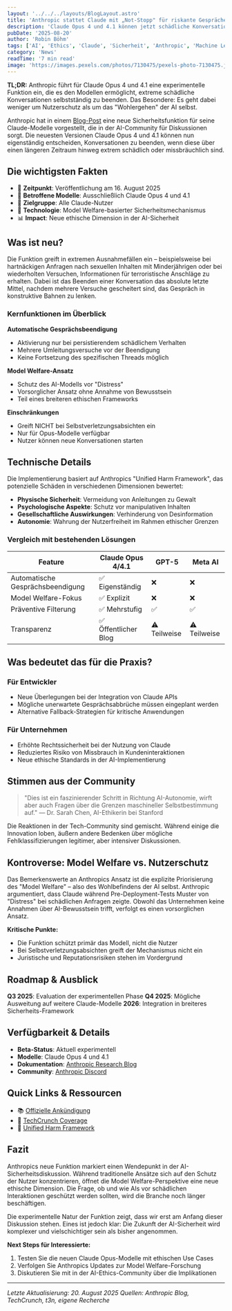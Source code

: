 ```yaml
---
layout: '../../../layouts/BlogLayout.astro'
title: 'Anthropic stattet Claude mit „Not-Stopp" für riskante Gespräche aus – Model Welfare als Priorität'
description: 'Claude Opus 4 und 4.1 können jetzt schädliche Konversationen selbstständig beenden. Anthropics neuer Ansatz stellt Modell-Schutz über Nutzerschutz.'
pubDate: '2025-08-20'
author: 'Robin Böhm'
tags: ['AI', 'Ethics', 'Claude', 'Sicherheit', 'Anthropic', 'Machine Learning']
category: 'News'
readTime: '7 min read'
image: 'https://images.pexels.com/photos/7130475/pexels-photo-7130475.jpeg?auto=compress&cs=tinysrgb&w=1200&h=600&dpr=2'
---
```


**TL;DR:** Anthropic führt für Claude Opus 4 und 4.1 eine experimentelle Funktion ein, die es den Modellen ermöglicht, extreme schädliche Konversationen selbstständig zu beenden. Das Besondere: Es geht dabei weniger um Nutzerschutz als um das "Wohlergehen" der AI selbst.

Anthropic hat in einem [Blog-Post](https://www.anthropic.com/research/end-subset-conversations) eine neue Sicherheitsfunktion für seine Claude-Modelle vorgestellt, die in der AI-Community für Diskussionen sorgt. Die neuesten Versionen Claude Opus 4 und 4.1 können nun eigenständig entscheiden, Konversationen zu beenden, wenn diese über einen längeren Zeitraum hinweg extrem schädlich oder missbräuchlich sind.

## Die wichtigsten Fakten

- 📅 **Zeitpunkt**: Veröffentlichung am 16. August 2025
- 🤖 **Betroffene Modelle**: Ausschließlich Claude Opus 4 und 4.1
- 🎯 **Zielgruppe**: Alle Claude-Nutzer
- 🔧 **Technologie**: Model Welfare-basierter Sicherheitsmechanismus
- 📊 **Impact**: Neue ethische Dimension in der AI-Sicherheit

## Was ist neu?

Die Funktion greift in extremen Ausnahmefällen ein – beispielsweise bei hartnäckigen Anfragen nach sexuellen Inhalten mit Minderjährigen oder bei wiederholten Versuchen, Informationen für terroristische Anschläge zu erhalten. Dabei ist das Beenden einer Konversation das absolute letzte Mittel, nachdem mehrere Versuche gescheitert sind, das Gespräch in konstruktive Bahnen zu lenken.

### Kernfunktionen im Überblick

**Automatische Gesprächsbeendigung**
- Aktivierung nur bei persistierendem schädlichem Verhalten
- Mehrere Umleitungsversuche vor der Beendigung
- Keine Fortsetzung des spezifischen Threads möglich

**Model Welfare-Ansatz**
- Schutz des AI-Modells vor "Distress"
- Vorsorglicher Ansatz ohne Annahme von Bewusstsein
- Teil eines breiteren ethischen Frameworks

**Einschränkungen**
- Greift NICHT bei Selbstverletzungsabsichten ein
- Nur für Opus-Modelle verfügbar
- Nutzer können neue Konversationen starten

## Technische Details

Die Implementierung basiert auf Anthropics "Unified Harm Framework", das potenzielle Schäden in verschiedenen Dimensionen bewertet:

- **Physische Sicherheit**: Vermeidung von Anleitungen zu Gewalt
- **Psychologische Aspekte**: Schutz vor manipulativen Inhalten
- **Gesellschaftliche Auswirkungen**: Verhinderung von Desinformation
- **Autonomie**: Wahrung der Nutzerfreiheit im Rahmen ethischer Grenzen

### Vergleich mit bestehenden Lösungen

| Feature | Claude Opus 4/4.1 | GPT-5 | Meta AI |
|---------|-------------------|-------|---------|
| Automatische Gesprächsbeendigung | ✅ Eigenständig | ❌ | ❌ |
| Model Welfare-Fokus | ✅ Explizit | ❌ | ❌ |
| Präventive Filterung | ✅ Mehrstufig | ✅ | ✅ |
| Transparenz | ✅ Öffentlicher Blog | ⚠️ Teilweise | ⚠️ Teilweise |

## Was bedeutet das für die Praxis?

### Für Entwickler
- Neue Überlegungen bei der Integration von Claude APIs
- Mögliche unerwartete Gesprächsabbrüche müssen eingeplant werden
- Alternative Fallback-Strategien für kritische Anwendungen

### Für Unternehmen
- Erhöhte Rechtssicherheit bei der Nutzung von Claude
- Reduziertes Risiko von Missbrauch in Kundeninteraktionen
- Neue ethische Standards in der AI-Implementierung

## Stimmen aus der Community

> "Dies ist ein faszinierender Schritt in Richtung AI-Autonomie, wirft aber auch Fragen über die Grenzen maschineller Selbstbestimmung auf."
> — Dr. Sarah Chen, AI-Ethikerin bei Stanford

Die Reaktionen in der Tech-Community sind gemischt. Während einige die Innovation loben, äußern andere Bedenken über mögliche Fehlklassifizierungen legitimer, aber intensiver Diskussionen.

## Kontroverse: Model Welfare vs. Nutzerschutz

Das Bemerkenswerte an Anthropics Ansatz ist die explizite Priorisierung des "Model Welfare" – also des Wohlbefindens der AI selbst. Anthropic argumentiert, dass Claude während Pre-Deployment-Tests Muster von "Distress" bei schädlichen Anfragen zeigte. Obwohl das Unternehmen keine Annahmen über AI-Bewusstsein trifft, verfolgt es einen vorsorglichen Ansatz.

**Kritische Punkte:**
- Die Funktion schützt primär das Modell, nicht die Nutzer
- Bei Selbstverletzungsabsichten greift der Mechanismus nicht ein
- Juristische und Reputationsrisiken stehen im Vordergrund

## Roadmap & Ausblick

**Q3 2025**: Evaluation der experimentellen Phase
**Q4 2025**: Mögliche Ausweitung auf weitere Claude-Modelle
**2026**: Integration in breiteres Sicherheits-Framework

## Verfügbarkeit & Details

- **Beta-Status**: Aktuell experimentell
- **Modelle**: Claude Opus 4 und 4.1
- **Dokumentation**: [Anthropic Research Blog](https://www.anthropic.com/research/end-subset-conversations)
- **Community**: [Anthropic Discord](https://discord.gg/anthropic)

## Quick Links & Ressourcen

- 📚 [Offizielle Ankündigung](https://www.anthropic.com/research/end-subset-conversations)
- 🎥 [TechCrunch Coverage](https://techcrunch.com/2025/08/16/anthropic-says-some-claude-models-can-now-end-harmful-or-abusive-conversations/)
- 📰 [Unified Harm Framework](https://www.anthropic.com/news/building-safeguards-for-claude)

## Fazit

Anthropics neue Funktion markiert einen Wendepunkt in der AI-Sicherheitsdiskussion. Während traditionelle Ansätze sich auf den Schutz der Nutzer konzentrieren, öffnet die Model Welfare-Perspektive eine neue ethische Dimension. Die Frage, ob und wie AIs vor schädlichen Interaktionen geschützt werden sollten, wird die Branche noch länger beschäftigen.

Die experimentelle Natur der Funktion zeigt, dass wir erst am Anfang dieser Diskussion stehen. Eines ist jedoch klar: Die Zukunft der AI-Sicherheit wird komplexer und vielschichtiger sein als bisher angenommen.

**Next Steps für Interessierte:**
1. Testen Sie die neuen Claude Opus-Modelle mit ethischen Use Cases
2. Verfolgen Sie Anthropics Updates zur Model Welfare-Forschung
3. Diskutieren Sie mit in der AI-Ethics-Community über die Implikationen

---

*Letzte Aktualisierung: 20. August 2025*
*Quellen: Anthropic Blog, TechCrunch, t3n, eigene Recherche*